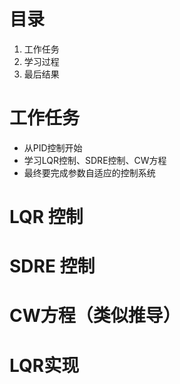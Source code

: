 # 目录
1. 工作任务
2. 学习过程
3. 最后结果

# 工作任务
- 从PID控制开始
- 学习LQR控制、SDRE控制、CW方程
- 最终要完成参数自适应的控制系统

# LQR 控制


# SDRE 控制

# CW方程（类似推导）

# LQR实现